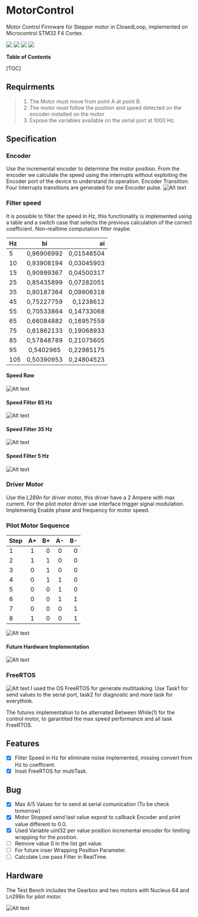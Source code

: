 # MotorControl
Motor Control Firmware for Stepper motor in ClosedLoop, implemented on Microcontrol STM32 F4 Cortex.

![](https://img.shields.io/github/stars/daddi7987/editor.md.svg) ![](https://img.shields.io/github/v/tag/daddi7987/MotorControl) ![](https://img.shields.io/github/release/MotorControl/editor.md.svg) ![](https://img.shields.io/github/issues/MotorControl/editor.md.svg)

**Table of Contents**

[TOC]


## Requirments
 
 
>1. The Motor must move from point A at point B.
>2. The motor must follow the position and speed detected on the encoder installed on the motor
>3. Expose the variables available on the serial port at 1000 Hz.

## Specification

### Encoder 
Use the incremental encoder to determine the motor position.
From the encoder we calculate the speed using the interrupts without exploiting the      Encoder port of the device to understand its operation.
Encoder Transition:
Four Interrupts transitions are generated for one Encoder pulse.
![Alt text](https://github.com/daddi1987/MotorControl/blob/Devel/Image/EncoderState.png?raw=true "**RobotArm With Gripper**")

### Filter speed
It is possible to filter the speed in Hz, this functionality is implemented using a table and a switch case that selects the previous calculation of the correct coefficient. Non-realtime computation filter maybe.

| Hz  | bi | ai |
| :------------ |:---------------:| -----:|
| 5 | 0,96906992| 0,01546504 |
| 10 | 0,93908194 | 0,03045903 |
| 15 | 0,90999367 | 0,04500317 |
| 25 | 0,85435899 | 0,07282051 |
| 35 | 0,80187364 | 0,09906318 |
| 45 | 0,75227759 | 0,1238612 |
| 55 | 0,70533864 | 0,14733068 |
| 65 | 0,66084882 | 0,16957559 |
| 75 | 0,61862133 | 0,19068933 |
| 85 | 0,57848789 | 0,21075605|
| 95 | 0,5402965  | 0,22985175 |
| 105|0,50390953|   0,24804523 |


#### Speed Raw
![Alt text](https://github.com/daddi1987/MotorControl/blob/main/Image/Chart%20Speed%20RPM%20Raw.jpeg?raw=true "**KinematicSpeedRAW**")

#### Speed Filter 85 Hz
![Alt text](https://github.com/daddi1987/MotorControl/blob/main/Image/Chart%20Speed%20RPM%2085Hz.jpeg?raw=true "**KinematicSpeed85Hz**")

#### Speed Filter 35 Hz
![Alt text](https://github.com/daddi1987/MotorControl/blob/main/Image/Chart%20Speed%20RPM%2035Hz.jpeg?raw=true "**KinematicSpeed35Hz**")

#### Speed Filter 5 Hz
![Alt text](https://github.com/daddi1987/MotorControl/blob/main/Image/Chart%20Speed%20RPM%205Hz.jpeg?raw=true "**KinematicSpeed5Hz**")

### Driver Motor
Use the L289n for driver motor, this driver have a 2 Ampere with max current.
For the pilot motor driver use interface trigger signal modulation. Implementig Enable phase and frequency for motor speed. 

### Pilot Motor Sequence
|Step| A+ | B+| A- |B- |
| :------------ |:---------------:| -----:|:---------------:| -----:|
|1 | 1 | 0 |0 | 0 |
| 2 |1 | 1 |0 | 0 |
| 3 | 0 | 1 |0 | 0 |
| 4 | 0 | 1 |1 | 0 |
| 5 | 0 | 0 |1 | 0 |
| 6 | 0 | 0 |1 | 1 |
| 7 | 0 | 0 |0 | 1 |
| 8 | 1 | 0 |0 | 1 |

![Alt text](https://content.instructables.com/F7D/J0WE/I36LH0ER/F7DJ0WEI36LH0ER.png?auto=webp?raw=true "**KinematicSpeed5Hz**")

#### Future Hardware Implementation

![Alt text](https://github.com/daddi1987/MotorControl/blob/main/Image/CircuitCurrentControl.png?raw=true "**KinematicSpeed35Hz**")

### FreeRTOS
![Alt text](https://d2v6vdsk2p900z.cloudfront.net/original/1X/7fc8fdb729c645aab5b20282bbe34e57cb407be6.jpeg?raw=true "**FreeRTOS**")
I used the OS FreeRTOS for generate multitasking.
Use Task1 for send values to the serial port, task2 for diagnostic and more task for everythink. 

The futures implementation to be alternated Between While(1) for the control motor, to garantited the max speed performance and all task FreeRTOS.



## Features 
- [x] Filter Speed in Hz for eliminate noise implemented, missing convert from Hz to coefficent.
- [x] Inset FreeRTOS for multiTask.

## Bug
- [x] Max 4/5 Values for to send at serial comunication (To be check tomorrow)
- [x] Motor Stopped send last value expost to callback Encoder and print value different to 0.0.
- [x] Used Variable uint32 per value position incremental encoder for limiting wrapping for the position. 
- [ ] Remove value 0 in the list get value.
- [ ] For future inser Wrapping Position Parameter.
- [ ] Calculate Low pass Filter in RealTime.

## Hardware
The Test Bench includes the Gearbox and two motors with Nucleus 64 and Ln298n for pilot motor.

![Alt text](https://github.com/daddi1987/MotorControl/blob/Devel/Image/Test%20Banch.JPG?raw=true "**RobotArm With Gripper**")
